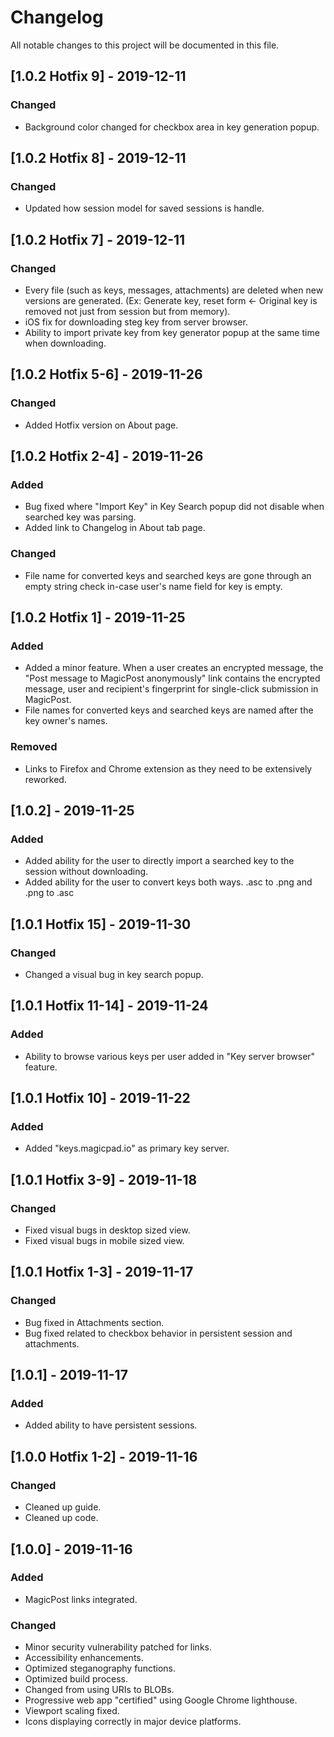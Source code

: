 # Changelog

All notable changes to this project will be documented in this file.

## [1.0.2 Hotfix 9] - 2019-12-11

### Changed
- Background color changed for checkbox area in key generation popup.

## [1.0.2 Hotfix 8] - 2019-12-11

### Changed
- Updated how session model for saved sessions is handle.

## [1.0.2 Hotfix 7] - 2019-12-11

### Changed
- Every file (such as keys, messages, attachments) are deleted when new versions are generated. (Ex: Generate key, reset form <- Original key is removed not just from session but from memory).
- iOS fix for downloading steg key from server browser.
- Ability to import private key from key generator popup at the same time when downloading.

## [1.0.2 Hotfix 5-6] - 2019-11-26

### Changed
- Added Hotfix version on About page.

## [1.0.2 Hotfix 2-4] - 2019-11-26

### Added
- Bug fixed where "Import Key" in Key Search popup did not disable when searched key was parsing.
- Added link to Changelog in About tab page.

### Changed
- File name for converted keys and searched keys are gone through an empty string check in-case user's name field for key is empty.

## [1.0.2 Hotfix 1] - 2019-11-25

### Added

- Added a minor feature. When a user creates an encrypted message, the "Post message to MagicPost anonymously" link contains the encrypted message, user and recipient's fingerprint for single-click submission in MagicPost.
- File names for converted keys and searched keys are named after the key owner's names.

### Removed

- Links to Firefox and Chrome extension as they need to be extensively reworked.

## [1.0.2] - 2019-11-25

### Added

- Added ability for the user to directly import a searched key to the session without downloading.
- Added ability for the user to convert keys both ways. .asc to .png and .png to .asc

## [1.0.1 Hotfix 15] - 2019-11-30

### Changed

- Changed a visual bug in key search popup.

## [1.0.1 Hotfix 11-14] - 2019-11-24

### Added

- Ability to browse various keys per user added in "Key server browser" feature.

## [1.0.1 Hotfix 10] - 2019-11-22

### Added

- Added "keys.magicpad.io" as primary key server.

## [1.0.1 Hotfix 3-9] - 2019-11-18

### Changed

- Fixed visual bugs in desktop sized view.
- Fixed visual bugs in mobile sized view.

## [1.0.1 Hotfix 1-3] - 2019-11-17

### Changed

- Bug fixed in Attachments section.
- Bug fixed related to checkbox behavior in persistent session and attachments.

## [1.0.1] - 2019-11-17

### Added

- Added ability to have persistent sessions.

## [1.0.0 Hotfix 1-2] - 2019-11-16

### Changed

- Cleaned up guide.
- Cleaned up code.

## [1.0.0] - 2019-11-16

### Added

- MagicPost links integrated.

### Changed

- Minor security vulnerability patched for links.
- Accessibility enhancements.
- Optimized steganography functions.
- Optimized build process.
- Changed from using URIs to BLOBs.
- Progressive web app "certified" using Google Chrome lighthouse.
- Viewport scaling fixed.
- Icons displaying correctly in major device platforms.
